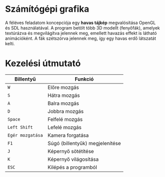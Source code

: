 
# Számítógépi grafika
A féléves feladatom koncepciója egy **havas tájkép** megvalósítása OpenGL és SDL használatával. A program betölt több 3D modellt (fenyőfák), amelyek textúrázva és megvilágítva jelennek meg, emellett havazás effekt is látható animációként. A fák szétszórva jelennek meg, így egy havas erdő látszatát kelti.

# Kezelési útmutató

| Billentyű                      | Funkció                         |
| ------------------------------ | ------------------------------- |
| `W`                            | Előre mozgás                    |
| `S`                            | Hátra mozgás                    |
| `A`                            | Balra mozgás                    |
| `D`                            | Jobbra mozgás                   |
| `Space`                        | Felfelé mozgás                  |
| `Left Shift`                   | Lefelé mozgás                   |
| `Egér mozgatása`               | Kamera forgatása                |
| `F1`                           | Súgó (billentyűk) megjelenítése |
| `J`                            | Képernyő sötétítése             |
| `K`                            | Képernyő világosítása           |
| `ESC`                          | Kilépés a programból            |


